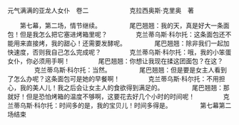 元气满满的亚龙人女仆　卷二　　
　　
　　克拉西奥斯·克里奥　著

　　第七幕，第二场，情节继续。
　　
　　尾巴翘翘：我的天，真是好大一条面包！但是我怎么把它塞进烤箱里呢？
　　
　　克兰蒂乌斯·科尔托：这条面包还不能用来直接烤，我的甜心！还需要发酵呢。
　　
　　尾巴翘翘：除非我们一起加快速度，否则我自己怎么完成呢？
　　
　　克兰蒂乌斯·科尔托：哦，我的小笨蛋女仆，你必须用手啊！
　　
　　尾巴翘翘：你想让我现在揉这团面包？在这？
　　
　　克兰蒂乌斯·科尔托：当然。
　　
　　尾巴翘翘：但是要是女主人看到了怎么办呢？这条面包可是她的早餐啊！
　　
　　克兰蒂乌斯·科尔托：不用担心，我的美人儿！我之后会让女主人的食欲得到满足的。
　　
　　尾巴翘翘：那就好！但是恐怕烤箱的温度不够啊，这要花去好几个小时的时间呢！
　　
　　克兰蒂乌斯·科尔托：时间多的是，我的宝贝儿！时间多得是。
　　
　　第七幕第二场结束